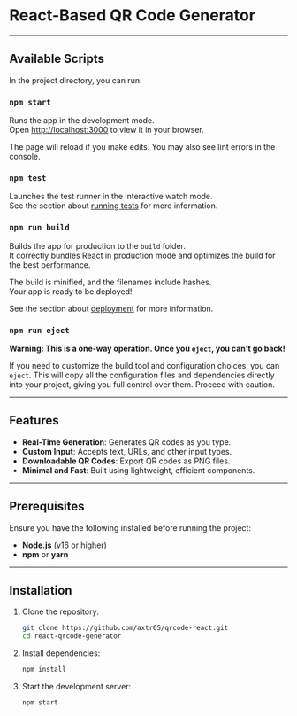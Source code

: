 # React-Based QR Code Generator

---

## Available Scripts

In the project directory, you can run:

### `npm start`

Runs the app in the development mode.  
Open [http://localhost:3000](http://localhost:3000) to view it in your browser.

The page will reload if you make edits. You may also see lint errors in the console.

### `npm test`

Launches the test runner in the interactive watch mode.  
See the section about [running tests](https://facebook.github.io/create-react-app/docs/running-tests) for more information.

### `npm run build`

Builds the app for production to the `build` folder.  
It correctly bundles React in production mode and optimizes the build for the best performance.

The build is minified, and the filenames include hashes.  
Your app is ready to be deployed!

See the section about [deployment](https://facebook.github.io/create-react-app/docs/deployment) for more information.

### `npm run eject`

**Warning: This is a one-way operation. Once you `eject`, you can't go back!**  

If you need to customize the build tool and configuration choices, you can `eject`. This will copy all the configuration files and dependencies directly into your project, giving you full control over them. Proceed with caution.

---

## Features

- **Real-Time Generation**: Generates QR codes as you type.
- **Custom Input**: Accepts text, URLs, and other input types.
- **Downloadable QR Codes**: Export QR codes as PNG files.
- **Minimal and Fast**: Built using lightweight, efficient components.

---

## Prerequisites

Ensure you have the following installed before running the project:
- **Node.js** (v16 or higher)
- **npm** or **yarn**

---

## Installation


1. Clone the repository:
   ```bash
   git clone https://github.com/axtr05/qrcode-react.git
   cd react-qrcode-generator
   
2. Install dependencies:
   ```bash
   npm install
   
3. Start the development server:
   ```bash
   npm start
